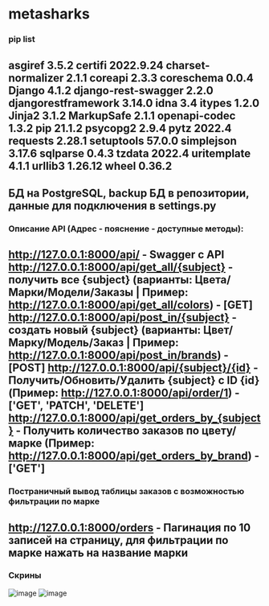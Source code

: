 # metasharks
### pip list
asgiref             3.5.2
certifi             2022.9.24
charset-normalizer  2.1.1
coreapi             2.3.3
coreschema          0.0.4
Django              4.1.2
django-rest-swagger 2.2.0
djangorestframework 3.14.0
idna                3.4
itypes              1.2.0
Jinja2              3.1.2
MarkupSafe          2.1.1
openapi-codec       1.3.2
pip                 21.1.2
psycopg2            2.9.4
pytz                2022.4
requests            2.28.1
setuptools          57.0.0
simplejson          3.17.6
sqlparse            0.4.3
tzdata              2022.4
uritemplate         4.1.1
urllib3             1.26.12
wheel               0.36.2
---------------------------
БД на PostgreSQL, backup БД в репозитории, данные для подключения в settings.py
---------------------------
### Описание API (Адрес - пояснение - доступные методы):
http://127.0.0.1:8000/api/ - Swagger с API
http://127.0.0.1:8000/api/get_all/{subject} - получить все {subject} (варианты: Цвета/Марки/Модели/Заказы | Пример: http://127.0.0.1:8000/api/get_all/colors) - [GET]
http://127.0.0.1:8000/api/post_in/{subject} - создать новый {subject} (варианты: Цвет/Марку/Модель/Заказ | Пример: http://127.0.0.1:8000/api/post_in/brands) - [POST]
http://127.0.0.1:8000/api/{subject}/{id} - Получить/Обновить/Удалить {subject} с ID {id} (Пример: http://127.0.0.1:8000/api/order/1) - ['GET', 'PATCH', 'DELETE']
http://127.0.0.1:8000/api/get_orders_by_{subject} - Получить количество заказов по цвету/марке (Пример: http://127.0.0.1:8000/api/get_orders_by_brand) - ['GET']
--------------------------
### Постраничный вывод таблицы заказов с возможностью фильтрации по марке
http://127.0.0.1:8000/orders - Пагинация по 10 записей на страницу, для фильтрации по марке нажать на название марки
--------------------------
### Скрины
![image](https://user-images.githubusercontent.com/72454035/195590008-b2d6c092-2691-4a03-8ac2-e53a98e54a75.png)
![image](https://user-images.githubusercontent.com/72454035/195590078-ed2018a9-7b3b-4feb-aea8-0e429223a0b7.png)
